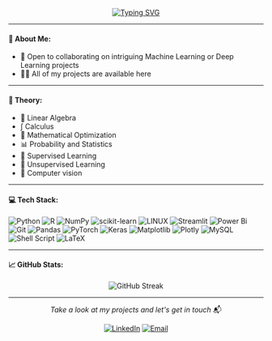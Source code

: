 <p align="center">
<a href="https://git.io/typing-svg"><img src="https://readme-typing-svg.demolab.com?font=Fira+Code&weight=600&pause=500&color=28C00B&center=true&vCenter=true&width=435&height=150&lines=Hey+there%2C+I'm+Kyriakos+%F0%9F%91%8B;Data+Scientist;%26+Machine+Learning+researcher;Welcome+to+my+profile+%F0%9F%98%8E" alt="Typing SVG" /></a>
</p>

---

#### 💬 About Me:
- 🤝 Open to collaborating on intriguing Machine Learning or Deep Learning projects
- 👨‍💻 All of my projects are available here

---

#### 📖 Theory:

- 🔢 Linear Algebra
- ∫ Calculus 
- 🔧 Mathematical Optimization
- 📊 Probability and Statistics
- 🎯 Supervised Learning 
- 🌌 Unsupervised Learning
- 🥽 Computer vision 

---

#### 💻 Tech Stack:

![Python](https://img.shields.io/badge/python-3670A0?style=for-the-badge&logo=python&logoColor=ffdd54) ![R](https://img.shields.io/badge/r-%23276DC3.svg?style=for-the-badge&logo=r&logoColor=white) ![NumPy](https://img.shields.io/badge/numpy-%23013243.svg?style=for-the-badge&logo=numpy&logoColor=white) ![scikit-learn](https://img.shields.io/badge/scikit--learn-%23F7931E.svg?style=for-the-badge&logo=scikit-learn&logoColor=white) ![LINUX](https://img.shields.io/badge/Linux-FCC624?style=for-the-badge&logo=linux&logoColor=black) ![Streamlit](https://a11ybadges.com/badge?logo=streamlit) ![Power Bi](https://img.shields.io/badge/power_bi-F2C811?style=for-the-badge&logo=powerbi&logoColor=black) ![Git](https://img.shields.io/badge/git-%23F05033.svg?style=for-the-badge&logo=git&logoColor=white) ![Pandas](https://img.shields.io/badge/pandas-%23150458.svg?style=for-the-badge&logo=pandas&logoColor=white) ![PyTorch](https://img.shields.io/badge/PyTorch-%23EE4C2C.svg?style=for-the-badge&logo=PyTorch&logoColor=white) ![Keras](https://img.shields.io/badge/Keras-%23D00000.svg?style=for-the-badge&logo=Keras&logoColor=white) ![Matplotlib](https://img.shields.io/badge/Matplotlib-%23ffffff.svg?style=for-the-badge&logo=Matplotlib&logoColor=black) ![Plotly](https://img.shields.io/badge/Plotly-%233F4F75.svg?style=for-the-badge&logo=plotly&logoColor=white) ![MySQL](https://img.shields.io/badge/mysql-%2300f.svg?style=for-the-badge&logo=mysql&logoColor=white)![Shell Script](https://img.shields.io/badge/shell_script-%23121011.svg?style=for-the-badge&logo=gnu-bash&logoColor=white) ![LaTeX](https://img.shields.io/badge/latex-%23008080.svg?style=for-the-badge&logo=latex&logoColor=white) 

---


#### 📈 GitHub Stats:
<p align="center">
    <img src="https://github-readme-streak-stats.herokuapp.com/?user=KyriakosPsa&theme=dark&hide_border=false" alt="GitHub Streak" />
</p>

---

<p align="center">
  <em>Take a look at my projects and let's get in touch</em> 📬
</p>
<p align="center"> 
<a href="https://www.linkedin.com/in/kpsa/"><img alt="LinkedIn" src="https://img.shields.io/badge/LinkedIn-blue?style=for-the-badge&logo=linkedin"></a>
<a href="mailto:kyriakos.psallidas@gmail.com"><img alt="Email" src="https://img.shields.io/badge/Gmail-D14836?style=for-the-badge&logo=gmail&logoColor=white"></a>
</p>
<!-- Proudly created with GPRM ( https://gprm.itsvg.in ) -->
